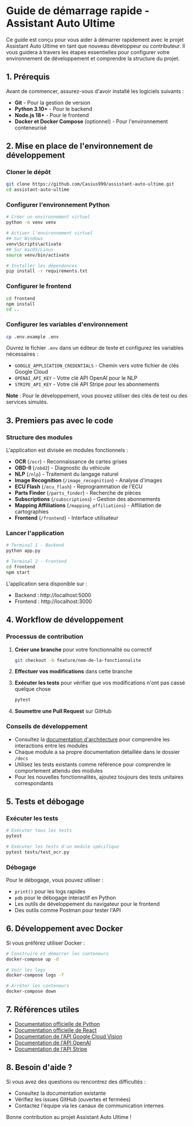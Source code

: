 # Guide de démarrage rapide - Assistant Auto Ultime

Ce guide est conçu pour vous aider à démarrer rapidement avec le projet Assistant Auto Ultime en tant que nouveau développeur ou contributeur. Il vous guidera à travers les étapes essentielles pour configurer votre environnement de développement et comprendre la structure du projet.

## 1. Prérequis

Avant de commencer, assurez-vous d'avoir installé les logiciels suivants :

- **Git** - Pour la gestion de version
- **Python 3.10+** - Pour le backend
- **Node.js 18+** - Pour le frontend
- **Docker et Docker Compose** (optionnel) - Pour l'environnement conteneurisé

## 2. Mise en place de l'environnement de développement

### Cloner le dépôt

```bash
git clone https://github.com/Casius999/assistant-auto-ultime.git
cd assistant-auto-ultime
```

### Configurer l'environnement Python

```bash
# Créer un environnement virtuel
python -m venv venv

# Activer l'environnement virtuel
## Sur Windows
venv\Scripts\activate
## Sur macOS/Linux
source venv/bin/activate

# Installer les dépendances
pip install -r requirements.txt
```

### Configurer le frontend

```bash
cd frontend
npm install
cd ..
```

### Configurer les variables d'environnement

```bash
cp .env.example .env
```

Ouvrez le fichier `.env` dans un éditeur de texte et configurez les variables nécessaires :

- `GOOGLE_APPLICATION_CREDENTIALS` - Chemin vers votre fichier de clés Google Cloud
- `OPENAI_API_KEY` - Votre clé API OpenAI pour le NLP
- `STRIPE_API_KEY` - Votre clé API Stripe pour les abonnements

**Note** : Pour le développement, vous pouvez utiliser des clés de test ou des services simulés.

## 3. Premiers pas avec le code

### Structure des modules

L'application est divisée en modules fonctionnels :

- **OCR** (`/ocr`) - Reconnaissance de cartes grises
- **OBD-II** (`/obd2`) - Diagnostic du véhicule
- **NLP** (`/nlp`) - Traitement du langage naturel
- **Image Recognition** (`/image_recognition`) - Analyse d'images
- **ECU Flash** (`/ecu_flash`) - Reprogrammation de l'ECU
- **Parts Finder** (`/parts_finder`) - Recherche de pièces
- **Subscriptions** (`/subscriptions`) - Gestion des abonnements
- **Mapping Affiliations** (`/mapping_affiliations`) - Affiliation de cartographies
- **Frontend** (`/frontend`) - Interface utilisateur

### Lancer l'application

```bash
# Terminal 1 - Backend
python app.py

# Terminal 2 - Frontend
cd frontend
npm start
```

L'application sera disponible sur :
- Backend : http://localhost:5000
- Frontend : http://localhost:3000

## 4. Workflow de développement

### Processus de contribution

1. **Créer une branche** pour votre fonctionnalité ou correctif
   ```bash
   git checkout -b feature/nom-de-la-fonctionnalite
   ```

2. **Effectuer vos modifications** dans cette branche

3. **Exécuter les tests** pour vérifier que vos modifications n'ont pas cassé quelque chose
   ```bash
   pytest
   ```

4. **Soumettre une Pull Request** sur GitHub

### Conseils de développement

- Consultez la [documentation d'architecture](ARCHITECTURE.md) pour comprendre les interactions entre les modules
- Chaque module a sa propre documentation détaillée dans le dossier `/docs`
- Utilisez les tests existants comme référence pour comprendre le comportement attendu des modules
- Pour les nouvelles fonctionnalités, ajoutez toujours des tests unitaires correspondants

## 5. Tests et débogage

### Exécuter les tests

```bash
# Exécuter tous les tests
pytest

# Exécuter les tests d'un module spécifique
pytest tests/test_ocr.py
```

### Débogage

Pour le débogage, vous pouvez utiliser :

- `print()` pour les logs rapides
- `pdb` pour le débogage interactif en Python
- Les outils de développement du navigateur pour le frontend
- Des outils comme Postman pour tester l'API

## 6. Développement avec Docker

Si vous préférez utiliser Docker :

```bash
# Construire et démarrer les conteneurs
docker-compose up -d

# Voir les logs
docker-compose logs -f

# Arrêter les conteneurs
docker-compose down
```

## 7. Références utiles

- [Documentation officielle de Python](https://docs.python.org/3/)
- [Documentation officielle de React](https://reactjs.org/docs/getting-started.html)
- [Documentation de l'API Google Cloud Vision](https://cloud.google.com/vision/docs)
- [Documentation de l'API OpenAI](https://platform.openai.com/docs/api-reference)
- [Documentation de l'API Stripe](https://stripe.com/docs/api)

## 8. Besoin d'aide ?

Si vous avez des questions ou rencontrez des difficultés :

- Consultez la documentation existante
- Vérifiez les issues GitHub (ouvertes et fermées)
- Contactez l'équipe via les canaux de communication internes

Bonne contribution au projet Assistant Auto Ultime !